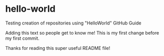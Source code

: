 # hello-world
Testing creation of repositories using "HelloWorld" GitHub Guide

Adding this text so people get to know me! This is my first change before my first commit.

Thanks for reading this super useful README file!
